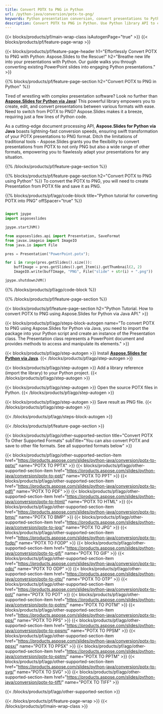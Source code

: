 ```yaml
---
title: Convert POTX to PNG in Python
url: /python-java/conversion/potx-to-png/
keywords: Python presentation conversion, convert presentations to Python, Python for presentations, Aspose.Slides Python, POTX to PNG conversion, Python presentation library
description: Convert POTX to PNG in Python. Use Python library API to convert POTX files to PNG
---
```


{{< blocks/products/pf/main-wrap-class isAutogenPage="true" >}}
{{< blocks/products/pf/feature-page-wrap >}}

{{< blocks/products/pf/feature-page-header h1="Effortlessly Convert POTX to PNG with Python: Aspose.Slides to the Rescue!" h2="Breathe new life into your presentations with Python. Our guide walks you through converting existing PowerPoint slides into engaging Python presentations." >}}

{{% blocks/products/pf/feature-page-section h2="Convert POTX to PNG in Python" %}}

Tired of wrestling with complex presentation software? Look no further than [**Aspose.Slides for Python via Java**](https://products.aspose.com/slides/python-java/)!  This powerful library empowers you to create, edit, and convert presentations between various formats with ease. Need to switch from POTX to PNG? Aspose.Slides makes it a breeze, requiring just a few lines of Python code.

As a cutting-edge document processing API,  **Aspose.Slides for Python via Java** boasts lightning-fast conversion speeds, ensuring swift transformation of your POTX presentations to PNG format. Ditch the limitations of traditional tools - Aspose.Slides grants you the flexibility to convert presentations from POTX to not only PNG but also a wide range of other formats, empowering you to flawlessly adapt your presentations for any situation.

{{% /blocks/products/pf/feature-page-section %}}

{{% blocks/products/pf/feature-page-section  h2="Convert POTX to PNG using Python" %}}
To convert the POTX to PNG, you will need to create Presentation from POTX file and save it as PNG.

{{% blocks/products/pf/agp/code-block title="Python tutorial for converting POTX into PNG" offSpacer="true" %}}

```python

import jpype
import asposeslides

jpype.startJVM()

from asposeslides.api import Presentation, SaveFormat
from javax.imageio import ImageIO
from java.io import File

pres = Presentation("PowerPoint.potx");

for i in range(pres.getSlides().size()):
    buffImage = pres.getSlides().get_Item(i).getThumbnail(2, 2)
    ImageIO.write(buffImage, "PNG", File("slide" + str(i) + ".png"))

jpype.shutdownJVM()
```


{{% /blocks/products/pf/agp/code-block %}}

{{% /blocks/products/pf/feature-page-section %}}

{{< blocks/products/pf/feature-page-section  h2="Python Tutorial. How to convert POTX to PNG using Aspose.Slides for Python via Java API." >}}

{{< blocks/products/pf/agp/steps-block-autogen name="To convert POTX to PNG using Aspose.Slides for Python via Java, you need to import the package into your Python script and create an instance of the Presentation class. The Presentation class represents a PowerPoint document and provides methods to access and manipulate its elements." >}}

{{< blocks/products/pf/agp/step-autogen >}}
Install [**Aspose.Slides for Python via Java**](https://products.aspose.com/slides/python-java/).
{{< /blocks/products/pf/agp/step-autogen >}}

{{< blocks/products/pf/agp/step-autogen >}}
Add a library reference (import the library) to your Python project.
{{< /blocks/products/pf/agp/step-autogen >}}

{{< blocks/products/pf/agp/step-autogen >}}
Open the source POTX files in Python.
{{< /blocks/products/pf/agp/step-autogen >}}

{{< blocks/products/pf/agp/step-autogen >}}
Save result as PNG file.
{{< /blocks/products/pf/agp/step-autogen >}}

{{< /blocks/products/pf/agp/steps-block-autogen >}}

{{< /blocks/products/pf/feature-page-section >}}

{{< blocks/products/pf/agp/other-supported-section title="Convert POTX To Other Supported Formats" subTitle="You can also convert POTX and save to other file formats. See all supported formats below" >}}

{{< blocks/products/pf/agp/other-supported-section-item href="https://products.aspose.com/slides/python-java/conversion/potx-to-pptx/" name="POTX TO PPTX" >}}
{{< blocks/products/pf/agp/other-supported-section-item href="https://products.aspose.com/slides/python-java/conversion/potx-to-ppt/" name="POTX TO PPT" >}}
{{< blocks/products/pf/agp/other-supported-section-item href="https://products.aspose.com/slides/python-java/conversion/potx-to-pdf/" name="POTX TO PDF" >}}
{{< blocks/products/pf/agp/other-supported-section-item href="https://products.aspose.com/slides/python-java/conversion/potx-to-html/" name="POTX TO HTML" >}}
{{< blocks/products/pf/agp/other-supported-section-item href="https://products.aspose.com/slides/python-java/conversion/potx-to-bmp/" name="POTX TO BMP" >}}
{{< blocks/products/pf/agp/other-supported-section-item href="https://products.aspose.com/slides/python-java/conversion/potx-to-jpg/" name="POTX TO JPG" >}}
{{< blocks/products/pf/agp/other-supported-section-item href="https://products.aspose.com/slides/python-java/conversion/potx-to-fodp/" name="POTX TO FODP" >}}
{{< blocks/products/pf/agp/other-supported-section-item href="https://products.aspose.com/slides/python-java/conversion/potx-to-gif/" name="POTX TO GIF" >}}
{{< blocks/products/pf/agp/other-supported-section-item href="https://products.aspose.com/slides/python-java/conversion/potx-to-odp/" name="POTX TO ODP" >}}
{{< blocks/products/pf/agp/other-supported-section-item href="https://products.aspose.com/slides/python-java/conversion/potx-to-otp/" name="POTX TO OTP" >}}
{{< blocks/products/pf/agp/other-supported-section-item href="https://products.aspose.com/slides/python-java/conversion/potx-to-pot/" name="POTX TO POT" >}}
{{< blocks/products/pf/agp/other-supported-section-item href="https://products.aspose.com/slides/python-java/conversion/potx-to-potm/" name="POTX TO POTM" >}}
{{< blocks/products/pf/agp/other-supported-section-item href="https://products.aspose.com/slides/python-java/conversion/potx-to-pps/" name="POTX TO PPS" >}}
{{< blocks/products/pf/agp/other-supported-section-item href="https://products.aspose.com/slides/python-java/conversion/potx-to-ppsm/" name="POTX TO PPSM" >}}
{{< blocks/products/pf/agp/other-supported-section-item href="https://products.aspose.com/slides/python-java/conversion/potx-to-ppsx/" name="POTX TO PPSX" >}}
{{< blocks/products/pf/agp/other-supported-section-item href="https://products.aspose.com/slides/python-java/conversion/potx-to-pptm/" name="POTX TO PPTM" >}}
{{< blocks/products/pf/agp/other-supported-section-item href="https://products.aspose.com/slides/python-java/conversion/potx-to-svg/" name="POTX TO SVG" >}}
{{< blocks/products/pf/agp/other-supported-section-item href="https://products.aspose.com/slides/python-java/conversion/potx-to-tiff/" name="POTX TO TIFF" >}}


{{< /blocks/products/pf/agp/other-supported-section >}}

{{< /blocks/products/pf/feature-page-wrap >}}
{{< /blocks/products/pf/main-wrap-class >}}
